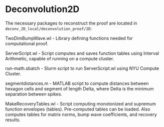 # Deconvolution2D

The necessary packages to reconstruct the proof are located in
`deconv_2D_local/deconvolution_proof/2D`:

TwoDimBumpWave.wl     - Library defining functions needed for
                        computational proof.
                        
ServerScript.wl       - Script computes and saves function tables
                        using Interval Arithmetic, capable of running
                        on a compute cluster.
                        
run-math.sbatch       - Slurm script to run ServerScript.wl using NYU
                        Compute Cluster.
                        
segmentdistances.m    - MATLAB script to compute distances between
                        hexagon cells and segment of length Delta,
                        where Delta is the minimum separation between
                        spikes.
                        
MakeRecoveryTables.wl - Script computing monotonized and supremum
                        function envelopes (tables). Pre-computed
                        tables can be loaded. Also computes tables for
                        matrix norms, bump wave coefficients, and
                        recovery results.
